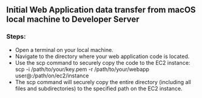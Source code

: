 ## Initial Web Application data transfer from macOS local machine to Developer Server

### Steps:

- Open a terminal on your local machine.
- Navigate to the directory where your web application code is located.
- Use the scp command to securely copy the code to the EC2 instance:
scp -i /path/to/your/key.pem -r /path/to/your/webapp user@<EC2-Instance-Public-IP>:/path/on/ec2/instance
- The scp command will securely copy the entire directory (including all files and subdirectories) to the specified path on the EC2 instance.

